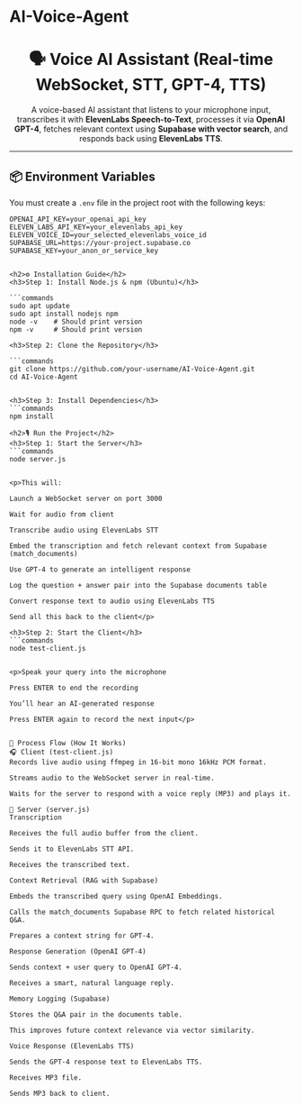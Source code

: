 # AI-Voice-Agent

<h1 align="center">🗣️ Voice AI Assistant (Real-time WebSocket, STT, GPT-4, TTS)</h1>

<p align="center">
  A voice-based AI assistant that listens to your microphone input, transcribes it with <strong>ElevenLabs Speech-to-Text</strong>, processes it via <strong>OpenAI GPT-4</strong>, fetches relevant context using <strong>Supabase with vector search</strong>, and responds back using <strong>ElevenLabs TTS</strong>.
</p>

---

<h2>📦 Environment Variables</h2>

You must create a `.env` file in the project root with the following keys:

```env
OPENAI_API_KEY=your_openai_api_key
ELEVEN_LABS_API_KEY=your_elevenlabs_api_key
ELEVEN_VOICE_ID=your_selected_elevenlabs_voice_id
SUPABASE_URL=https://your-project.supabase.co
SUPABASE_KEY=your_anon_or_service_key


<h2>⚙️ Installation Guide</h2> 
<h3>Step 1: Install Node.js & npm (Ubuntu)</h3>

```commands
sudo apt update
sudo apt install nodejs npm
node -v    # Should print version
npm -v     # Should print version

<h3>Step 2: Clone the Repository</h3>

```commands
git clone https://github.com/your-username/AI-Voice-Agent.git
cd AI-Voice-Agent


<h3>Step 3: Install Dependencies</h3>
```commands
npm install

<h2>🎙️ Run the Project</h2> 
<h3>Step 1: Start the Server</h3>
```commands
node server.js


<p>This will:

Launch a WebSocket server on port 3000

Wait for audio from client

Transcribe audio using ElevenLabs STT

Embed the transcription and fetch relevant context from Supabase (match_documents)

Use GPT-4 to generate an intelligent response

Log the question + answer pair into the Supabase documents table

Convert response text to audio using ElevenLabs TTS

Send all this back to the client</p>

<h3>Step 2: Start the Client</h3>
```commands
node test-client.js


<p>Speak your query into the microphone

Press ENTER to end the recording

You’ll hear an AI-generated response

Press ENTER again to record the next input</p>


🔁 Process Flow (How It Works)
🎧 Client (test-client.js)
Records live audio using ffmpeg in 16-bit mono 16kHz PCM format.

Streams audio to the WebSocket server in real-time.

Waits for the server to respond with a voice reply (MP3) and plays it.

🧠 Server (server.js)
Transcription

Receives the full audio buffer from the client.

Sends it to ElevenLabs STT API.

Receives the transcribed text.

Context Retrieval (RAG with Supabase)

Embeds the transcribed query using OpenAI Embeddings.

Calls the match_documents Supabase RPC to fetch related historical Q&A.

Prepares a context string for GPT-4.

Response Generation (OpenAI GPT-4)

Sends context + user query to OpenAI GPT-4.

Receives a smart, natural language reply.

Memory Logging (Supabase)

Stores the Q&A pair in the documents table.

This improves future context relevance via vector similarity.

Voice Response (ElevenLabs TTS)

Sends the GPT-4 response text to ElevenLabs TTS.

Receives MP3 file.

Sends MP3 back to client.